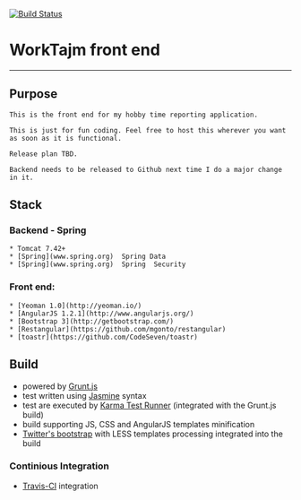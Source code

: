 [![Build Status](https://travis-ci.org/hirro/yo-worktajm.png?branch=master)](https://travis-ci.org/hirro/yo-worktajm)

# WorkTajm front end

***

## Purpose
	This is the front end for my hobby time reporting application.

	This is just for fun coding. Feel free to host this wherever you want as soon as it is functional. 

	Release plan TBD.

	Backend needs to be released to Github next time I do a major change in it.

## Stack
	
### Backend - Spring 
	* Tomcat 7.42+
	* [Spring](www.spring.org)  Spring Data
	* [Spring](www.spring.org)  Spring  Security

### Front end:
	* [Yeoman 1.0](http://yeoman.io/)
	* [AngularJS 1.2.1](http://www.angularjs.org/) 
	* [Bootstrap 3](http://getbootstrap.com/)
	* [Restangular](https://github.com/mgonto/restangular)
	* [toastr](https://github.com/CodeSeven/toastr)
	

## Build

* powered by [Grunt.js](http://gruntjs.com/)
* test written using [Jasmine](http://pivotal.github.com/jasmine/) syntax
* test are executed by [Karma Test Runner](http://karma-runner.github.io/0.8/index.html) (integrated with the Grunt.js build)
* build supporting JS, CSS and AngularJS templates minification
* [Twitter's bootstrap](http://twitter.github.com/bootstrap/) with LESS templates processing integrated into the build

### Continious Integration

* [Travis-CI](https://travis-ci.org/) integration
